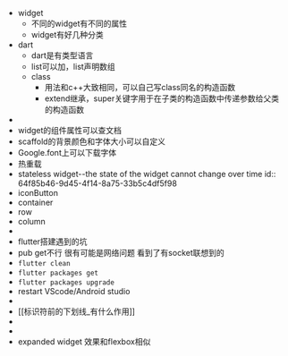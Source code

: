 - widget
	- 不同的widget有不同的属性
	- widget有好几种分类
- dart
	- dart是有类型语言
	- list可以加<type>，list声明数组
	- class
		- 用法和c++大致相同，可以自己写class同名的构造函数
		- extend继承，super关键字用于在子类的构造函数中传递参数给父类的构造函数
-
- widget的组件属性可以查文档
- scaffold的背景颜色和字体大小可以自定义
- Google.font上可以下载字体
- 热重载
- stateless widget--the state of the widget cannot change over time
  id:: 64f85b46-9d45-4f14-8a75-33b5c4df5f98
- iconButton
- container
- row
- column
-
- flutter搭建遇到的坑
- pub get不行 很有可能是网络问题 看到了有socket联想到的
- `flutter clean`
- `flutter packages get`
- `flutter packages upgrade`
- restart VScode/Android studio
-
- [[标识符前的下划线_有什么作用]]
-
-
- expanded widget 效果和flexbox相似